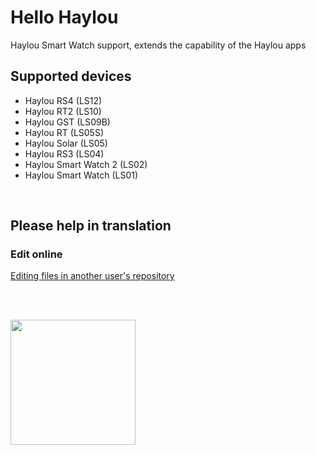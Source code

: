 # Hello Haylou

Haylou Smart Watch support, extends the capability of the Haylou apps

## Supported devices
- Haylou RS4 (LS12)
- Haylou RT2 (LS10)
- Haylou GST (LS09B)
- Haylou RT (LS05S)
- Haylou Solar (LS05)
- Haylou RS3 (LS04)
- Haylou Smart Watch 2 (LS02)
- Haylou Smart Watch (LS01)
<br>

## Please help in translation

### Edit online
[Editing files in another user's repository](https://docs.github.com/en/github/managing-files-in-a-repository/editing-files-in-another-users-repository)

<br>
<br>

<a href="https://play.google.com/store/apps/details?id=hu.tiborsosdevs.haylou.hello" target="_blank"><img src="https://play.google.com/intl/en_us/badges/static/images/badges/en_badge_web_generic.png" align="left" width="200" target="_blank"></a>
